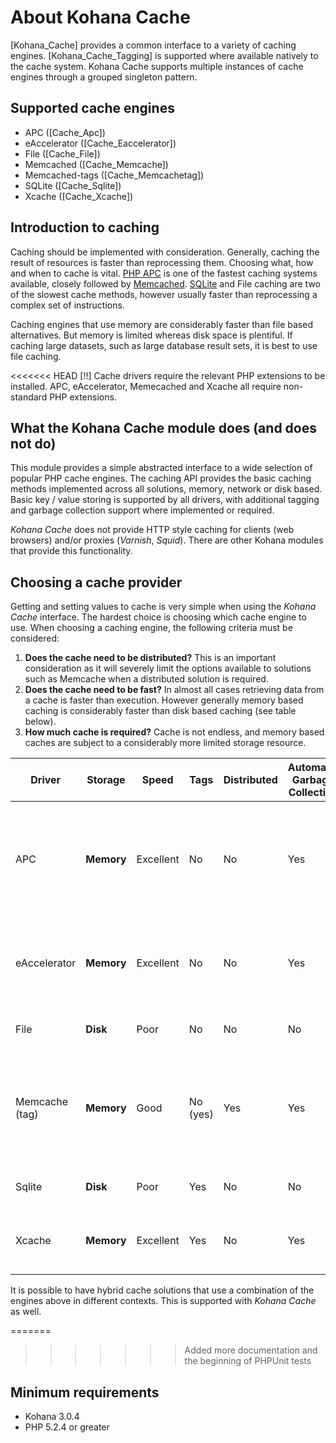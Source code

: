 # About Kohana Cache

[Kohana_Cache] provides a common interface to a variety of caching engines. [Kohana_Cache_Tagging] is
supported where available natively to the cache system. Kohana Cache supports multiple 
instances of cache engines through a grouped singleton pattern.

## Supported cache engines

 *  APC ([Cache_Apc])
 *  eAccelerator ([Cache_Eaccelerator])
 *  File ([Cache_File])
 *  Memcached ([Cache_Memcache])
 *  Memcached-tags ([Cache_Memcachetag])
 *  SQLite ([Cache_Sqlite])
 *  Xcache ([Cache_Xcache])

## Introduction to caching

Caching should be implemented with consideration. Generally, caching the result of resources
is faster than reprocessing them. Choosing what, how and when to cache is vital. [PHP APC](http://php.net/manual/en/book.apc.php) is one of the fastest caching systems available, closely followed by [Memcached](http://memcached.org/). [SQLite](http://www.sqlite.org/) and File caching are two of the slowest cache methods, however usually faster than reprocessing
a complex set of instructions.

Caching engines that use memory are considerably faster than file based alternatives. But
memory is limited whereas disk space is plentiful. If caching large datasets, such as large database result sets, it is best to use file caching.

<<<<<<< HEAD
 [!!] Cache drivers require the relevant PHP extensions to be installed. APC, eAccelerator, Memecached and Xcache all require non-standard PHP extensions.

## What the Kohana Cache module does (and does not do)

This module provides a simple abstracted interface to a wide selection of popular PHP cache engines. The caching API provides the basic caching methods implemented across all solutions, memory, network or disk based. Basic key / value storing is supported by all drivers, with additional tagging and garbage collection support where implemented or required.

_Kohana Cache_ does not provide HTTP style caching for clients (web browsers) and/or proxies (_Varnish_, _Squid_). There are other Kohana modules that provide this functionality.

## Choosing a cache provider

Getting and setting values to cache is very simple when using the _Kohana Cache_ interface. The hardest choice is choosing which cache engine to use. When choosing a caching engine, the following criteria must be considered:

 1. __Does the cache need to be distributed?__
    This is an important consideration as it will severely limit the options available to solutions such as Memcache when a distributed solution is required.
 2. __Does the cache need to be fast?__
    In almost all cases retrieving data from a cache is faster than execution. However generally memory based caching is considerably faster than disk based caching (see table below).
 3. __How much cache is required?__
    Cache is not endless, and memory based caches are subject to a considerably more limited storage resource.

Driver           | Storage      | Speed     | Tags     | Distributed | Automatic Garbage Collection | Notes
---------------- | ------------ | --------- | -------- | ----------- | ---------------------------- | -----------------------
APC              | __Memory__   | Excellent | No       | No          | Yes | Widely available PHP opcode caching solution, improves php execution performance
eAccelerator     | __Memory__   | Excellent | No       | No          | Yes | Limited support and no longer developed. Included for legacy systems
File             | __Disk__     | Poor      | No       | No          | No  | Marginally faster than execution
Memcache (tag)   | __Memory__   | Good      | No (yes) | Yes         | Yes | Generally fast distributed solution, but has a speed hit due to variable network latency
Sqlite           | __Disk__     | Poor      | Yes      | No          | No  | Marginally faster than execution
Xcache           | __Memory__   | Excellent | Yes      | No          | Yes | Very fast memory solution and alternative to APC

It is possible to have hybrid cache solutions that use a combination of the engines above in different contexts. This is supported with _Kohana Cache_ as well.

=======
>>>>>>> Added more documentation and the beginning of PHPUnit tests
## Minimum requirements

 *  Kohana 3.0.4
 *  PHP 5.2.4 or greater